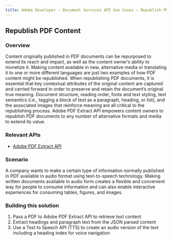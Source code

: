 ```yaml
---
title: Adobe Developer — Document Services API Use Cases — Republish PDF Content
---
```


## Republish PDF Content

### Overview

Content originally published in PDF documents can be repurposed to extend its reach and impact, as well as the content owner’s ability to monetize it. Making content available in new, alternative media or translating it to one or more different languages are just two examples of how PDF content might be republished. When republishing PDF documents, it is essential that key contextual attributes of the original content are captured and carried forward in order to preserve and retain the document’s original true meaning. Document structure, reading order, fonts and text styling, text semantics (i.e., tagging a block of text as a paragraph, heading, or list), and the associated images that reinforce meaning are all critical to the republishing process. Adobe PDF Extract API empowers content owners to republish PDF documents to any number of alternative formats and media to extend its value.

### Relevant APIs

* [Adobe PDF Extract API](/src/pages/pdf-extract.md)

### Scenario

A company wants to make a certain type of information normally published in PDF available in audio format using text-to-speech technology. Making written documents available in audio form creates a flexible and convenient way for people to consume information and can also enable interactive experiences for consuming tables, figures, and images.

### Building this solution

1. Pass a PDF to Adobe PDF Extract API to retrieve text content
2. Extract headings and paragraph text from the JSON parsed content
3. Use a Text to Speech API (TTS) to create an audio version of the text including a heading index for voice navigation
